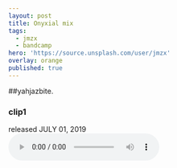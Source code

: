 ```yaml
---
layout: post
title: Onyxial mix
tags:
  - jmzx
  - bandcamp
hero: 'https://source.unsplash.com/user/jmzx'
overlay: orange
published: true
---
```

##yahjazbite.
<article>
	<div class="cont">
		<h3>clip1</h3>
  released
		<time> JULY 01, 2019</time>
	</div>
	<audio class="audio" controls="controls">
		<source type="audio/mpeg" src="https://www.jmzx.uk/uploads/audio/02_Dealin_Minds_(Onyxial_mix).m4a?_=1">
	</audio>
</article>
